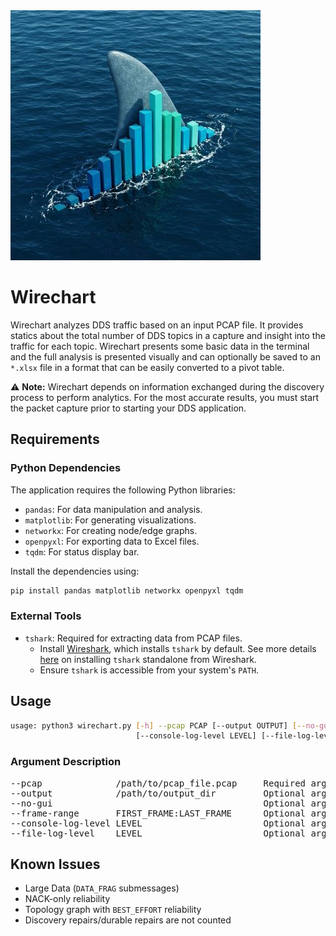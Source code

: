 <img src="img/wirechart_icon.jpg">

# Wirechart

Wirechart analyzes DDS traffic based on an input PCAP file.  It provides statics about the total number of DDS topics in a capture and insight into the traffic for each topic.  Wirechart presents some basic data in the terminal and the full analysis is presented visually and can optionally be saved to an `*.xlsx` file in a format that can be easily converted to a pivot table.

⚠️ **Note:** Wirechart depends on information exchanged during the discovery process to perform analytics. For the most accurate results, you must start the packet capture prior to starting your DDS application.

## Requirements

### Python Dependencies
The application requires the following Python libraries:

- `pandas`: For data manipulation and analysis.
- `matplotlib`: For generating visualizations.
- `networkx`: For creating node/edge graphs.
- `openpyxl`: For exporting data to Excel files.
- `tqdm`: For status display bar.

Install the dependencies using:

```bash
pip install pandas matplotlib networkx openpyxl tqdm
```

### External Tools

- `tshark`: Required for extracting data from PCAP files.
    - Install [Wireshark](https://www.wireshark.org/download.html), which installs `tshark` by default.  See more details [here](https://tshark.dev/setup/install/) on installing `tshark` standalone from Wireshark.
    - Ensure `tshark` is accessible from your system's `PATH`.

## Usage

```bash
usage: python3 wirechart.py [-h] --pcap PCAP [--output OUTPUT] [--no-gui] [--frame-range FRAME_RANGE]
                            [--console-log-level LEVEL] [--file-log-level LEVEL]
```

### Argument Description

<pre>
--pcap              /path/to/pcap_file.pcap     Required argument to specify the PCAP file.
--output            /path/to/output_dir         Optional argument to specify an output path for statistics and logs.  Default is 'output'.
--no-gui                                        Optional argument to limit output to only the console.
--frame-range       FIRST_FRAME:LAST_FRAME      Optional argument to specify the range of frames (inclusive) to analyze.
--console-log-level LEVEL                       Optional argument to specify the console log level (DEBUG, INFO, WARNING, *ERROR*, CRITICAL).
--file-log-level    LEVEL                       Optional argument to specify the file log level (DEBUG, *INFO*, WARNING, ERROR, CRITICAL).
</pre>

## Known Issues

- Large Data (`DATA_FRAG` submessages)
- NACK-only reliability
- Topology graph with `BEST_EFFORT` reliability
- Discovery repairs/durable repairs are not counted